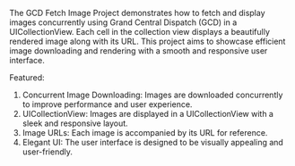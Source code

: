 The GCD Fetch Image Project demonstrates how to fetch and display images concurrently using Grand Central Dispatch (GCD) in a UICollectionView. Each cell in the collection view displays a beautifully rendered image along with its URL. This project aims to showcase efficient image downloading and rendering with a smooth and responsive user interface.

Featured: 

1. Concurrent Image Downloading: Images are downloaded concurrently to improve performance and user experience.
2. UICollectionView: Images are displayed in a UICollectionView with a sleek and responsive layout.
3. Image URLs: Each image is accompanied by its URL for reference.
4. Elegant UI: The user interface is designed to be visually appealing and user-friendly.
